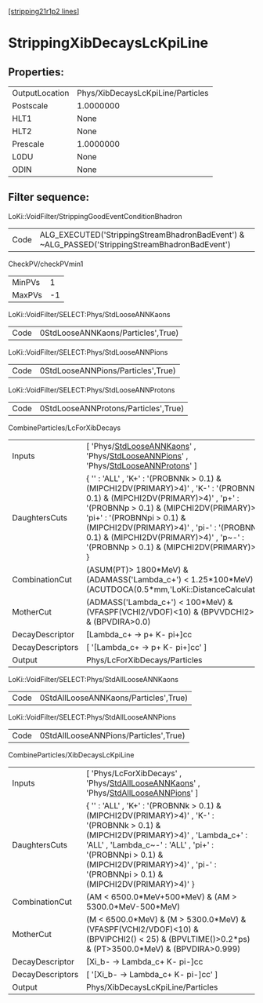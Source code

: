 [[stripping21r1p2 lines]](./stripping21r1p2-index)

# StrippingXibDecaysLcKpiLine

## Properties:

|                |                                   |
|----------------|-----------------------------------|
| OutputLocation | Phys/XibDecaysLcKpiLine/Particles |
| Postscale      | 1.0000000                         |
| HLT1           | None                              |
| HLT2           | None                              |
| Prescale       | 1.0000000                         |
| L0DU           | None                              |
| ODIN           | None                              |

## Filter sequence:

LoKi::VoidFilter/StrippingGoodEventConditionBhadron

|      |                                                                                                |
|------|------------------------------------------------------------------------------------------------|
| Code | ALG_EXECUTED('StrippingStreamBhadronBadEvent') & ~ALG_PASSED('StrippingStreamBhadronBadEvent') |

CheckPV/checkPVmin1

|        |     |
|--------|-----|
| MinPVs | 1   |
| MaxPVs | -1  |

LoKi::VoidFilter/SELECT:Phys/StdLooseANNKaons

|      |                                    |
|------|------------------------------------|
| Code | 0StdLooseANNKaons/Particles',True) |

LoKi::VoidFilter/SELECT:Phys/StdLooseANNPions

|      |                                    |
|------|------------------------------------|
| Code | 0StdLooseANNPions/Particles',True) |

LoKi::VoidFilter/SELECT:Phys/StdLooseANNProtons

|      |                                      |
|------|--------------------------------------|
| Code | 0StdLooseANNProtons/Particles',True) |

CombineParticles/LcForXibDecays

|                  |                                                                                                                                                                                                                                                                                                                                                         |
|------------------|---------------------------------------------------------------------------------------------------------------------------------------------------------------------------------------------------------------------------------------------------------------------------------------------------------------------------------------------------------|
| Inputs           | [ 'Phys/[StdLooseANNKaons](./stripping21r1p2-commonparticles-stdlooseannkaons)' , 'Phys/[StdLooseANNPions](./stripping21r1p2-commonparticles-stdlooseannpions)' , 'Phys/[StdLooseANNProtons](./stripping21r1p2-commonparticles-stdlooseannprotons)' ]                                                                                                 |
| DaughtersCuts    | { '' : 'ALL' , 'K+' : '(PROBNNk \> 0.1) & (MIPCHI2DV(PRIMARY)\>4)' , 'K-' : '(PROBNNk \> 0.1) & (MIPCHI2DV(PRIMARY)\>4)' , 'p+' : '(PROBNNp \> 0.1) & (MIPCHI2DV(PRIMARY)\>4)' , 'pi+' : '(PROBNNpi \> 0.1) & (MIPCHI2DV(PRIMARY)\>4)' , 'pi-' : '(PROBNNpi \> 0.1) & (MIPCHI2DV(PRIMARY)\>4)' , 'p~-' : '(PROBNNp \> 0.1) & (MIPCHI2DV(PRIMARY)\>4)' } |
| CombinationCut   | (ASUM(PT)\> 1800\*MeV) & (ADAMASS('Lambda_c+') \< 1.25\*100\*MeV) & (ACUTDOCA(0.5\*mm,'LoKi::DistanceCalculator'))                                                                                                                                                                                                                                      |
| MotherCut        | (ADMASS('Lambda_c+') \< 100\*MeV) & (VFASPF(VCHI2/VDOF)\<10) & (BPVVDCHI2\>36) & (BPVDIRA\>0.0)                                                                                                                                                                                                                                                         |
| DecayDescriptor  | [Lambda_c+ -\> p+ K- pi+]cc                                                                                                                                                                                                                                                                                                                           |
| DecayDescriptors | [ '[Lambda_c+ -\> p+ K- pi+]cc' ]                                                                                                                                                                                                                                                                                                                   |
| Output           | Phys/LcForXibDecays/Particles                                                                                                                                                                                                                                                                                                                           |

LoKi::VoidFilter/SELECT:Phys/StdAllLooseANNKaons

|      |                                       |
|------|---------------------------------------|
| Code | 0StdAllLooseANNKaons/Particles',True) |

LoKi::VoidFilter/SELECT:Phys/StdAllLooseANNPions

|      |                                       |
|------|---------------------------------------|
| Code | 0StdAllLooseANNPions/Particles',True) |

CombineParticles/XibDecaysLcKpiLine

|                  |                                                                                                                                                                                                                                                                                         |
|------------------|-----------------------------------------------------------------------------------------------------------------------------------------------------------------------------------------------------------------------------------------------------------------------------------------|
| Inputs           | [ 'Phys/LcForXibDecays' , 'Phys/[StdAllLooseANNKaons](./stripping21r1p2-commonparticles-stdalllooseannkaons)' , 'Phys/[StdAllLooseANNPions](./stripping21r1p2-commonparticles-stdalllooseannpions)' ]                                                                                 |
| DaughtersCuts    | { '' : 'ALL' , 'K+' : '(PROBNNk \> 0.1) & (MIPCHI2DV(PRIMARY)\>4)' , 'K-' : '(PROBNNk \> 0.1) & (MIPCHI2DV(PRIMARY)\>4)' , 'Lambda_c+' : 'ALL' , 'Lambda_c~-' : 'ALL' , 'pi+' : '(PROBNNpi \> 0.1) & (MIPCHI2DV(PRIMARY)\>4)' , 'pi-' : '(PROBNNpi \> 0.1) & (MIPCHI2DV(PRIMARY)\>4)' } |
| CombinationCut   | (AM \< 6500.0\*MeV+500\*MeV) & (AM \> 5300.0\*MeV-500\*MeV)                                                                                                                                                                                                                             |
| MotherCut        | (M \< 6500.0\*MeV) & (M \> 5300.0\*MeV) & (VFASPF(VCHI2/VDOF)\<10) & (BPVIPCHI2() \< 25) & (BPVLTIME()\>0.2\*ps) & (PT\>3500.0\*MeV) & (BPVDIRA\>0.999)                                                                                                                                 |
| DecayDescriptor  | [Xi_b- -\> Lambda_c+ K- pi-]cc                                                                                                                                                                                                                                                        |
| DecayDescriptors | [ '[Xi_b- -\> Lambda_c+ K- pi-]cc' ]                                                                                                                                                                                                                                                |
| Output           | Phys/XibDecaysLcKpiLine/Particles                                                                                                                                                                                                                                                       |
